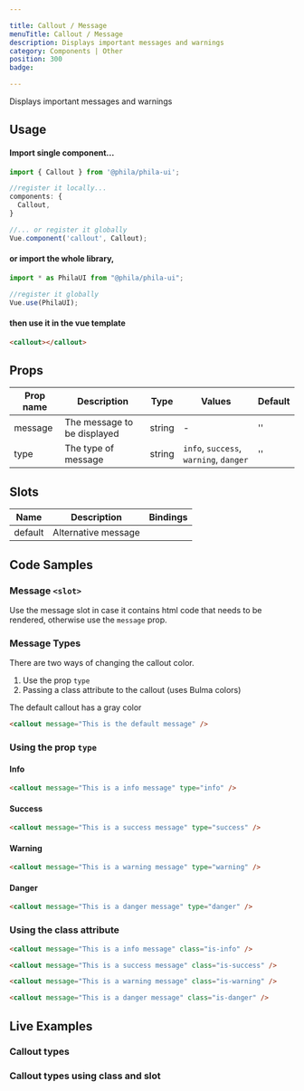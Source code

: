 ```yaml
---

title: Callout / Message
menuTitle: Callout / Message
description: Displays important messages and warnings
category: Components | Other
position: 300
badge:

---
```


Displays important messages and warnings

## Usage

#### Import single component...

```js
import { Callout } from '@phila/phila-ui';

//register it locally...
components: {
  Callout,
}

//... or register it globally
Vue.component('callout', Callout);
```

#### or import the whole library,

```js
import * as PhilaUI from "@phila/phila-ui";

//register it globally
Vue.use(PhilaUI);
```

#### then use it in the vue template

```html
<callout></callout>
```

## Props

| Prop name | Description                 | Type   | Values                                 | Default |
| --------- | --------------------------- | ------ | -------------------------------------- | ------- |
| message   | The message to be displayed | string | -                                      | ''      |
| type      | The type of message         | string | `info`, `success`, `warning`, `danger` | ''      |

## Slots

| Name    | Description         | Bindings |
| ------- | ------------------- | -------- |
| default | Alternative message |          |

## Code Samples

### Message `<slot>`

Use the message slot in case it contains html code that needs to be rendered, otherwise use the `message` prop.

### Message Types

There are two ways of changing the callout color.

1. Use the prop `type`
2. Passing a class attribute to the callout (uses Bulma colors)

The default callout has a gray color

```html
<callout message="This is the default message" />
```

### Using the prop `type`

#### Info

```html
<callout message="This is a info message" type="info" />
```

#### Success

```html
<callout message="This is a success message" type="success" />
```

#### Warning

```html
<callout message="This is a warning message" type="warning" />
```

#### Danger

```html
<callout message="This is a danger message" type="danger" />
```

### Using the class attribute

```html
<callout message="This is a info message" class="is-info" />

<callout message="This is a success message" class="is-success" />

<callout message="This is a warning message" class="is-warning" />

<callout message="This is a danger message" class="is-danger" />
```

## Live Examples

### Callout types

<example name="Callout1" height="500"></example>

### Callout types using class and slot

<example name="Callout2" height="500"></example>
